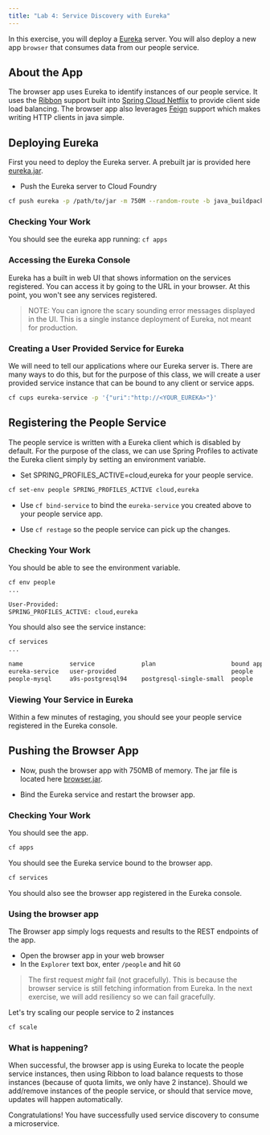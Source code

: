 ```yaml
---
title: "Lab 4: Service Discovery with Eureka"
---
```


In this exercise, you will deploy a
<a href="http://cloud.spring.io/spring-cloud-netflix/" target="_blank">Eureka</a>
server.  You will also deploy a  new app `browser` that consumes data from our
people service.

## About the App

The browser app uses Eureka to identify instances of our people service. It
uses the <a href="https://github.com/Netflix/ribbon" target="_blank">Ribbon</a>
support built into
<a href="http://cloud.spring.io/spring-cloud-netflix/" target="_blank">Spring Cloud Netflix</a>
to provide client side load balancing. The browser app also leverages
<a href="https://github.com/Netflix/feign" target="_blank">Feign</a> support
which makes writing HTTP clients in java simple.


## Deploying Eureka

First you need to deploy the Eureka server. A prebuilt jar is provided here
<a href="/resources/eureka.jar" target="_blank">eureka.jar</a>.

* Push the Eureka server to Cloud Foundry

```sh
cf push eureka -p /path/to/jar -m 750M --random-route -b java_buildpack_offline
```

### Checking Your Work

You should see the eureka app running: `cf apps`

### Accessing the Eureka Console

Eureka has a built in web UI that shows information on the services
registered. You can access it by going to the URL in your browser. At this
point, you won't see any services registered.

> NOTE: You can ignore the scary sounding error messages displayed in the UI.
> This is a single instance deployment of Eureka, not meant for production.

### Creating a User Provided Service for Eureka

We will need to tell our applications where our Eureka server is. There are
many ways to do this, but for the purpose of this class, we will create a user
provided service instance that can be bound to any client or service apps.

```sh
cf cups eureka-service -p '{"uri":"http://<YOUR_EUREKA>"}'
```

## Registering the People Service

The people service is written with a Eureka client which is disabled by
default. For the purpose of the class, we can use Spring Profiles to activate
the Eureka client simply by setting an environment variable.

* Set SPRING_PROFILES_ACTIVE=cloud,eureka for your people service.

```sh
cf set-env people SPRING_PROFILES_ACTIVE cloud,eureka
```

* Use `cf bind-service` to bind the `eureka-service` you created above to your
  people service app.

* Use `cf restage` so the people service can pick up the changes.


### Checking Your Work

You should be able to see the environment variable.

```sh
cf env people
...

User-Provided:
SPRING_PROFILES_ACTIVE: cloud,eureka
```

You should also see the service instance:

```sh
cf services
...

name             service             plan                     bound apps   last operation
eureka-service   user-provided                                people
people-mysql     a9s-postgresql94    postgresql-single-small  people       create succeeded
```


### Viewing Your Service in Eureka

Within a few minutes of restaging, you should see your people service
registered in the Eureka console.


## Pushing the Browser App

* Now, push the browser app with 750MB of memory. The jar file is located
  here <a href="/resources/browser.jar" target="_blank">browser.jar</a>.

* Bind the Eureka service and restart the browser app.

### Checking Your Work

You should see the app.

```sh
cf apps
```

You should see the Eureka service bound to the browser app.

```sh
cf services
```

You should also see the browser app registered in the Eureka console.

### Using the browser app

The Browser app simply logs requests and results to the REST endpoints of the
app.

* Open the browser app in your web browser
* In the `Explorer` text box, enter `/people` and hit `GO`

> The first request *might* fail (not gracefully).  This is because the browser service
is still fetching information from Eureka. In the next exercise, we will add resiliency so we can fail gracefully.

Let's try scaling our people service to 2 instances

```sh
cf scale
```

### What is happening?

When successful, the browser app is using Eureka to locate the people service
instances, then using Ribbon to load balance requests to those instances
(because of quota limits, we only have 2 instance). Should we add/remove
instances of the people service, or should that service move, updates will
happen automatically.

Congratulations! You have successfully used service discovery to consume a microservice.
